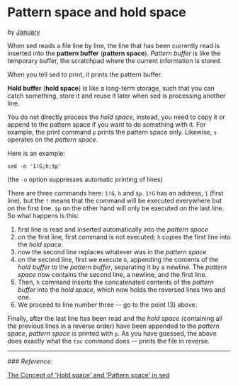 # Pattern space and hold space

by [January](https://stackoverflow.com/users/1686814/january)

When sed reads a file line by line, the line that has been currently read is inserted into the **pattern buffer** (**pattern space**). *Pattern buffer* is like the temporary buffer, the scratchpad where the current information is stored. 

When you tell sed to print, it prints the pattern buffer.

**Hold buffer** (**hold space**) is like a long-term storage, such that you can catch something, store it and reuse it later when sed is processing another line. 

You do not directly process the *hold space*, instead, you need to copy it or append to the pattern space if you want to do something with it. For example, the print command `p` prints the pattern space only. Likewise, `s` operates on the *pattern space*.

Here is an example:
```
sed -n '1!G;h;$p'
```
(the `-n` option suppresses automatic printing of lines)


There are three commands here: `1!G`, `h` and `$p`. `1!G` has an address, `1` (first line), but the `!` means that the command will be executed everywhere but on the first line. `$p` on the other hand will only be executed on the last line. So what happens is this:

1. first line is read and inserted automatically into the *pattern space*
2. on the first line, first command is not executed; `h` copies the first line into the *hold space*.
3. now the second line replaces whatever was in the *pattern space*
4. on the second line, first we execute `G`, appending the contents of the *hold buffer* to the *pattern buffer*, separating it by a newline. The *pattern space* now contains the second line, a newline, and the first line.
5. Then, `h` command inserts the concatenated contents of the *pattern buffer* into the *hold space*, which now holds the reversed lines two and one.
6. We proceed to line number three -- go to the point (3) above.

Finally, after the last line has been read and the *hold space* (containing all the previous lines in a reverse order) have been appended to the *pattern space*, *pattern space* is printed with `p`. As you have guessed, the above does exactly what the `tac` command does -- prints the file in reverse.

---
*### Reference:*

[The Concept of 'Hold space' and 'Pattern space' in sed](https://stackoverflow.com/questions/12833714/the-concept-of-hold-space-and-pattern-space-in-sed)
